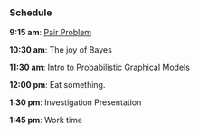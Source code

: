 ### Schedule

**9:15 am**: [Pair Problem](pair.md)

**10:30 am**: The joy of Bayes

**11:30 am**: Intro to Probabilistic Graphical Models

**12:00 pm**: Eat something.

**1:30 pm**: Investigation Presentation

**1:45 pm**: Work time
